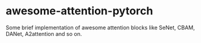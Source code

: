 # awesome-attention-pytorch
Some brief implementation of awesome attention blocks like SeNet, CBAM, DANet, A2attention and so on. 
